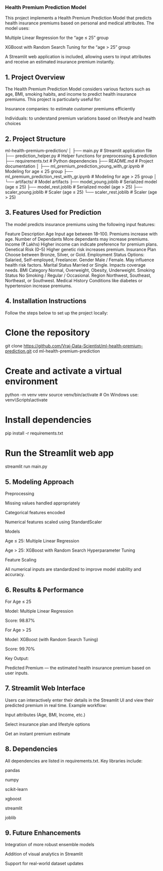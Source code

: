 ### Health Premium Prediction Model

This project implements a Health Premium Prediction Model that predicts health insurance premiums based on personal and medical attributes.
The model uses:

Multiple Linear Regression for the “age ≤ 25” group

XGBoost with Random Search Tuning for the “age > 25” group

A Streamlit web application is included, allowing users to input attributes and receive an estimated insurance premium instantly.

## 1. Project Overview

The Health Premium Prediction Model considers various factors such as age, BMI, smoking habits, and income to predict health insurance premiums.
This project is particularly useful for:

Insurance companies: to estimate customer premiums efficiently

Individuals: to understand premium variations based on lifestyle and health choices

## 2. Project Structure
ml-health-premium-prediction/
│
├── main.py                                # Streamlit application file
├── prediction_helper.py                   # Helper functions for preprocessing & prediction
├── requirements.txt                       # Python dependencies
├── README.md                              # Project documentation
│
├── ml_premium_prediction_young_with_gr.ipynb   # Modeling for age ≤ 25 group
├── ml_premium_prediction_rest_with_gr.ipynb    # Modeling for age > 25 group
│
└── artifacts/                             # Model artifacts
    ├── model_young.joblib                 # Serialized model (age ≤ 25)
    ├── model_rest.joblib                  # Serialized model (age > 25)
    ├── scaler_young.joblib                # Scaler (age ≤ 25)
    └── scaler_rest.joblib                 # Scaler (age > 25)

## 3. Features Used for Prediction

The model predicts insurance premiums using the following input features:

Feature	Description
Age	Input age between 18–100. Premiums increase with age.
Number of Dependants	More dependants may increase premiums.
Income (₹ Lakhs)	Higher income can indicate preference for premium plans.
Genetical Risk (0–5)	Higher genetic risk increases premium.
Insurance Plan	Choose between Bronze, Silver, or Gold.
Employment Status	Options: Salaried, Self-employed, Freelancer.
Gender	Male / Female. May influence health risk factors.
Marital Status	Married or Single. Impacts coverage needs.
BMI Category	Normal, Overweight, Obesity, Underweight.
Smoking Status	No Smoking / Regular / Occasional.
Region	Northwest, Southeast, Northeast, or Southwest.
Medical History	Conditions like diabetes or hypertension increase premiums.

## 4. Installation Instructions

Follow the steps below to set up the project locally:

# Clone the repository
git clone https://github.com/Vraj-Data-Scientist/ml-health-premium-prediction.git
cd ml-health-premium-prediction

# Create and activate a virtual environment
python -m venv venv
source venv/bin/activate   # On Windows use: venv\Scripts\activate

# Install dependencies
pip install -r requirements.txt

# Run the Streamlit web app
streamlit run main.py

## 5. Modeling Approach
Preprocessing

Missing values handled appropriately

Categorical features encoded

Numerical features scaled using StandardScaler

Models

Age ≤ 25: Multiple Linear Regression

Age > 25: XGBoost with Random Search Hyperparameter Tuning

Feature Scaling

All numerical inputs are standardized to improve model stability and accuracy.

## 6. Results & Performance
For Age ≤ 25

Model: Multiple Linear Regression

Score: 98.87%

For Age > 25

Model: XGBoost (with Random Search Tuning)

Score: 99.70%

Key Output:

Predicted Premium — the estimated health insurance premium based on user inputs.

## 7. Streamlit Web Interface

Users can interactively enter their details in the Streamlit UI and view their predicted premium in real time.
Example workflow:

Input attributes (Age, BMI, Income, etc.)

Select insurance plan and lifestyle options

Get an instant premium estimate

## 8. Dependencies

All dependencies are listed in requirements.txt.
Key libraries include:

pandas

numpy

scikit-learn

xgboost

streamlit

joblib

## 9. Future Enhancements

Integration of more robust ensemble models

Addition of visual analytics in Streamlit

Support for real-world dataset updates
